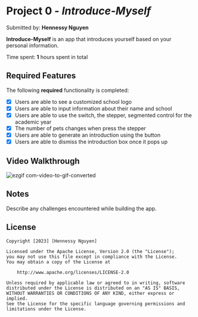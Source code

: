 # Project 0 - *Introduce-Myself*

Submitted by: **Hennessy Nguyen**

**Introduce-Myself** is an app that introduces yourself based on your personal information.

Time spent: **1** hours spent in total

## Required Features

The following **required** functionality is completed:

- [X] Users are able to see a customized school logo
- [X] Users are able to input information about their name and school
- [X] Users are able to use the switch, the stepper, segmented control for the academic year
- [X] The number of pets changes when press the stepper
- [X] Users are able to generate an introduction using the button
- [X] Users are able to dismiss the introduction box once it pops up

## Video Walkthrough

![ezgif com-video-to-gif-converted](https://github.com/haianhng31/Introduce-Myself/assets/126405175/661e2bdc-df1e-4723-b206-5b2c95b103fc)

## Notes

Describe any challenges encountered while building the app.

## License

    Copyright [2023] [Hennessy Nguyen]

    Licensed under the Apache License, Version 2.0 (the "License");
    you may not use this file except in compliance with the License.
    You may obtain a copy of the License at

        http://www.apache.org/licenses/LICENSE-2.0

    Unless required by applicable law or agreed to in writing, software
    distributed under the License is distributed on an "AS IS" BASIS,
    WITHOUT WARRANTIES OR CONDITIONS OF ANY KIND, either express or implied.
    See the License for the specific language governing permissions and
    limitations under the License.
